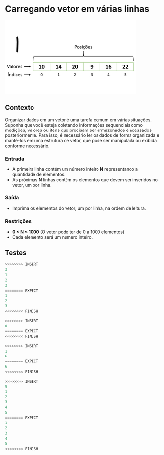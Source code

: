 # Carregando vetor em várias linhas

![_](cover.jpg)

## Contexto

Organizar dados em um vetor é uma tarefa comum em várias situações. Suponha que você esteja coletando informações sequenciais como medições, valores ou itens que precisam ser armazenados e acessados posteriormente. Para isso, é necessário ler os dados de forma organizada e mantê-los em uma estrutura de vetor, que pode ser manipulada ou exibida conforme necessário.

### Entrada

- A primeira linha contém um número inteiro **N** representando a quantidade de elementos.
- As próximas **N** linhas contêm os elementos que devem ser inseridos no vetor, um por linha.

### Saída

- Imprima os elementos do vetor, um por linha, na ordem de leitura.

### Restrições

- **0 ≤ N ≤ 1000** (O vetor pode ter de 0 a 1000 elementos)
- Cada elemento será um número inteiro.

## Testes

```py
>>>>>>>> INSERT
3
1
2
3
======== EXPECT
1
2
3
<<<<<<<< FINISH
```

```py
>>>>>>>> INSERT
0
======== EXPECT 
<<<<<<<< FINISH
```

```py
>>>>>>>> INSERT
1
6
======== EXPECT
6
<<<<<<<< FINISH
```

```py
>>>>>>>> INSERT
5
1
2
3
4
5
======== EXPECT
1
2
3
4
5
<<<<<<<< FINISH
```
